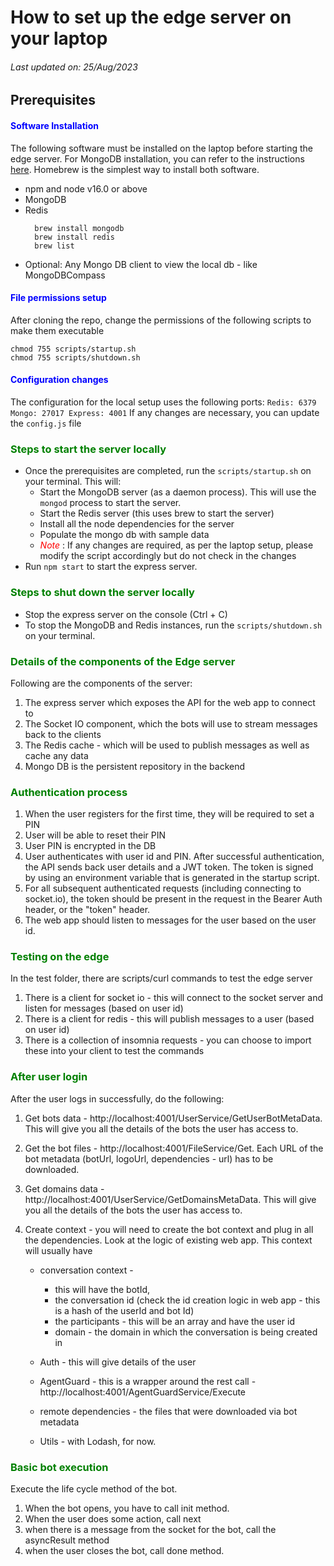 # How to set up the edge server on your laptop
###### Last updated on: 25/Aug/2023

## Prerequisites
#### <span style="color: blue"> Software Installation </span>
The following software must be installed on the laptop before starting the edge server. 
For MongoDB installation, you can refer to the instructions [here](https://www.mongodb.com/docs/v3.0/tutorial/install-mongodb-on-os-x/). 
Homebrew is the simplest way to install both software. 

- npm and node v16.0 or above
- MongoDB 
- Redis
    ``` 
      brew install mongodb
      brew install redis
      brew list
    ```
- Optional: Any Mongo DB client to view the local db - like MongoDBCompass

#### <span style="color: blue"> File permissions setup </span>
After cloning the repo, change the permissions of the following scripts to make them executable
```
chmod 755 scripts/startup.sh
chmod 755 scripts/shutdown.sh
```
#### <span style="color: blue"> Configuration changes </span>
The configuration for the local setup uses the following ports:
    ```
      Redis: 6379
      Mongo: 27017
      Express: 4001
    ```
If any changes are necessary, you can update the `config.js` file

### <span style="color: green"> Steps to start the server locally </span>
- Once the prerequisites are completed, run the `scripts/startup.sh` on your terminal. This will:
    - Start the MongoDB server (as a daemon process). This will use the `mongod` process to start the server.
    - Start the Redis server (this uses brew to start the server)
    - Install all the node dependencies for the server
    - Populate the mongo db with sample data
    - <span style="color: red">*Note* </span>: If any changes are required, as per the laptop setup, please modify the script accordingly but do not check in the changes
- Run `npm start` to start the express server.

### <span style="color: green"> Steps to shut down the server locally </span>
- Stop the express server on the console (Ctrl + C)
- To stop the MongoDB and Redis instances, run the `scripts/shutdown.sh` on your terminal.   

### <span style="color: green"> Details of the components of the Edge server
Following are the components of the server: 
1. The express server which exposes the API for the web app to connect to
2. The Socket IO component, which the bots will use to stream messages back to the clients
3. The Redis cache - which will be used to publish messages as well as cache any data
4. Mongo DB is the persistent repository in the backend

### <span style="color: green"> Authentication process
1. When the user registers for the first time, they will be required to set a PIN
2. User will be able to reset their PIN
3. User PIN is encrypted in the DB
4. User authenticates with user id and PIN. After successful authentication, the API sends back user details and a JWT token. The token is signed by using an environment variable that is generated in the startup script.
5. For all subsequent authenticated requests (including connecting to socket.io), the token should be present in the request in the Bearer Auth header, or the "token" header.
6. The web app should listen to messages for the user based on the user id.

### <span style="color: green"> Testing on the edge
In the test folder, there are scripts/curl commands to test the edge server
1. There is a client for socket io - this will connect to the socket server and listen for messages (based on user id)
2. There is a client for redis - this will publish messages to a user (based on user id)
3. There is a collection of insomnia requests - you can choose to import these into your client to test the commands

### <span style="color: green"> After user login
After the user logs in successfully, do the following:

1. Get bots data - http://localhost:4001/UserService/GetUserBotMetaData. This will give you all the details of the bots the user has access to.
2. Get the bot files - http://localhost:4001/FileService/Get. Each URL of the bot metadata (botUrl, logoUrl, dependencies - url) has to be downloaded.
3. Get domains data - http://localhost:4001/UserService/GetDomainsMetaData. This will give you all the details of the bots the user has access to.
4. Create context - you will need to create the bot context and plug in all the dependencies. Look at the logic of existing web app.
   This context will usually have
   
   - conversation context -
     - this will have the botId,
     - the conversation id (check the id creation logic in web app - this is a hash of the userId and bot Id)
     - the participants - this will be an array and have the user id
     - domain - the domain in which the conversation is being created in
     
   - Auth - this will give details of the user
   - AgentGuard - this is a wrapper around the rest call - http://localhost:4001/AgentGuardService/Execute
   - remote dependencies - the files that were downloaded via bot metadata
   - Utils - with Lodash, for now.

### <span style="color: green"> Basic bot execution
Execute the life cycle method of the bot. 

1. When the bot opens, you have to call init method.
2. When the user does some action, call next
3. when there is a message from the socket for the bot, call the asyncResult method
4. when the user closes the bot, call done method.
